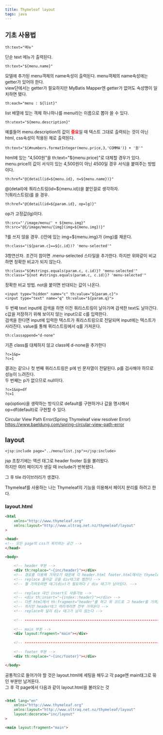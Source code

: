 ```yaml
---
title: Thymeleaf layout
tags: java
---
```


## 기초 사용법

```
th:text="메뉴"
```
단순 text 메뉴가 출력된다.

```
th:text="${menu.name}"
```
모델에 추가된 menu객체의 name속성이 출력된다. menu객체의 name속성에는 getter가 있어야 한다.   
view단에서는 getter가 필요하지만 MyBatis Mapper엔 getter가 없어도 속성명이 일치하면 됐다.

```
th:each="menu : ${list}"
```
list 배열에 있는 객체 하나하나를 menu라는 이름으로 뽑아 쓸 수 있다.

```
th:utext="${menu.description}"
```
예를들어 menu.description의 값이 <span style="color:red;font-weight:bold;">중요</span>일 때 텍스트 그대로 출력되는 것이 아닌 html, css속성이 적용된 채로 출력된다.

```
th:text="${#numbers.formatInteger(menu.price,3,'COMMA')} + '원'"
```
html에 있는 "4,500원"을 th:text="${menu.price}"로 대체할 경우가 있다.   
menu.price의 값이 서식이 있는 4,500원이 아닌 4500일 경우 서식을 붙여주는 방법이다.

```
th:href="@{detail(id=${menu.id}, n=${menu.name})}"
```
@{detail}에 쿼리스트링(id=${menu.id})을 붙인걸로 생각하자.   
?(쿼리스트링)를 쓸 경우.

```
th:href="@{detail(id=${param.id}, op=lg)}"
```
op가 고정값(lg)이다.

```
th:src="'/image/menu/' + ${menu.img}"   
th:src="@{/image/menu/{img}(img=${menu.img})}"
```
?를 쓰지 않을 경우. ()안에 있는 img=${menu.img}가 {img}를 채운다.

```
th:class="(${param.c}==${c.id})? 'menu-selected'"
```
3항연산자. 조건이 참이면 .menu-selected 스타일을 추가한다. 하지만 위와같이 비교하면 정확한 비교가 되지 않는다.

```
th:class="${#strings.equals(param.c, c.id)}? 'menu-selected'"
th:class="${not #strings.equals(param.c, c.id)}? 'menu-selected'"
```
정확한 비교 방법. not을 붙이면 반대되는 값이 나온다.

```
<input type="hidden" name="c" th:value="${param.c}">
<input type="text" name="q" th:value="${param.q}">
```
두 번째 text input에 검색을 하면 이전 쿼리스트링이 날아가며 검색한 text도 날아간다.   
c값을 저장하기 위해 보이지 않는 input으로 c를 입력한다.   
검색을 한다면 input에 입력한 텍스트가 쿼리스트링으로 전달되며 input에는 텍스트가 사라진다. value를 통해 쿼리스트링에서 q를 가져온다.

```
th:classappend="d-none"
```
기존 class를 대체하지 않고 class에 d-none을 추가한다

```
?c=1&p=
?c=1
```
결과는 같으나 첫 번째 쿼리스트링은 p에 빈 문자열이 전달된다. p를 검사해야 하므로 성능이 느려진다.   
두 번째는 p가 없으므로 null이다.

```
?c=1&op=df
?c=1
```
op(option)을 생략하는 방식으로 default를 구현하거나 값을 명시해서 op=df(default)로 구현할 수 있다.

Circular View Path Error(Spring Thymeleaf view resolver Error)   
https://www.baeldung.com/spring-circular-view-path-error

## layout

```
<jsp:include page="../menu/list.jsp"></jsp:include>
```

jsp 초창기에는 액션 태그로 header footer 등을 불러왔다.   
하지만 여러 페이지가 생길 때 include가 반복됐다.

그 후 tile 라이브러리가 생겼다.

Thymeleaf를 사용하는 나는 Thymeleaf의 기능을 이용해서 페이지 분리를 하려고 한다.

### layout.html

```html
<html
	xmlns="http://www.thymeleaf.org"
	xmlns:layout="http://www.ultraq.net.nz/thymeleaf/layout"
>

<head>
<!-- 모든 page의 css가 위치하는 공간 -->
</head>

<body>
    
  	<!-- header 부분 -->
  	<div th:replace="~{inc/header}"></div>
  	<!-- 경로를 이용해 가져오기 때문에 각 header.html footer.html에서는 thymeleaf를 쓰지 않았다 -->
  	<!-- replace 들어갈 곳을 div태그로 찜한다 -->
  	<!-- 뭘 가져오려면 태그(div)가 필요하다 / div 태그가 남아있다. -->
  	
  	<!-- replace 대신 insert도 사용가능 -->
  	<!-- <div th:insert="~{index::header}"></div> -->
  	<!-- 다른 html에서 th:fragment="header"를 하고 위 코드로 그 header를 가져올 수 있다 -->
  	<!-- 하지만 header태그 여러개라면 전부 가져온다 -->
  	<!-- replace와 달리 div 태그가 남지 않는다 -->
  	
  	<!-- ---------------------------------------------------------------------- -->   
  	
  	<!-- main 부분 -->
  	<div layout:fragment="main"></div>
  	
    <!-- ---------------------------------------------------------------------- -->   
	
  	<!-- footer 부분 -->
  	<div th:replace="~{inc/footer}"></div>

</body>
```

공통적으로 들어가야 할 것은 layout.html에 세팅을 해두고 각 page엔 main태그로 묶인 부분만 남겨둔다.   
그 후 각 page에서 다음과 같이 layout.html을 불러오는 것

```html

<html lang="en"
	xmlns="http://www.thymeleaf.org"
	xmlns:layout="http://www.ultraq.net.nz/thymeleaf/layout"
	layout:decorate="inc/layout"
>

<main layout:fragment="main">

```